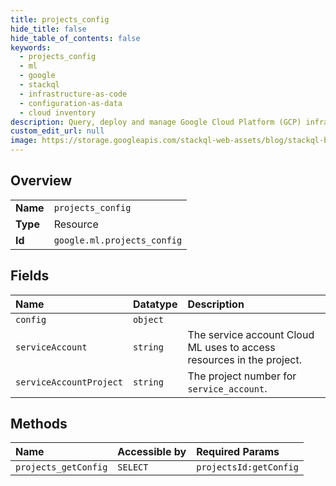 ```yaml
---
title: projects_config
hide_title: false
hide_table_of_contents: false
keywords:
  - projects_config
  - ml
  - google    
  - stackql
  - infrastructure-as-code
  - configuration-as-data
  - cloud inventory
description: Query, deploy and manage Google Cloud Platform (GCP) infrastructure and resources using SQL
custom_edit_url: null
image: https://storage.googleapis.com/stackql-web-assets/blog/stackql-blog-post-featured-image.png
---
```

  
    

## Overview
<table><tbody>
<tr><td><b>Name</b></td><td><code>projects_config</code></td></tr>
<tr><td><b>Type</b></td><td>Resource</td></tr>
<tr><td><b>Id</b></td><td><code>google.ml.projects_config</code></td></tr>
</tbody></table>

## Fields
| Name | Datatype | Description |
|:-----|:---------|:------------|
| `config` | `object` |  |
| `serviceAccount` | `string` | The service account Cloud ML uses to access resources in the project. |
| `serviceAccountProject` | `string` | The project number for `service_account`. |
## Methods
| Name | Accessible by | Required Params |
|:-----|:--------------|:----------------|
| `projects_getConfig` | `SELECT` | `projectsId:getConfig` |
